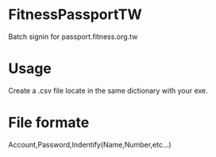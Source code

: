 FitnessPassportTW
=================

Batch signin for passport.fitness.org.tw

Usage
=================
Create a .csv file locate in the same dictionary with your exe.

File formate
=================
Account,Password,Indentify(Name,Number,etc...)
